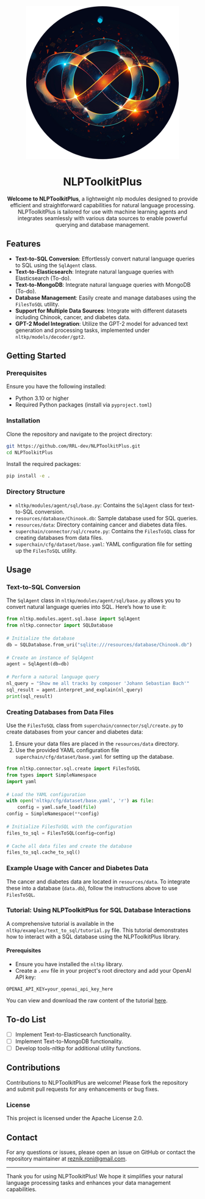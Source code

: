 
<div align="center">
  <img src="nltkp/assets/logo.png" alt="uim" width="400" height="auto">
</div>

<div align="center">

# NLPToolkitPlus

**Welcome to NLPToolkitPlus**, a lightweight nlp modules designed to provide efficient and straightforward capabilities for natural language processing. NLPToolkitPlus is tailored for use with machine learning agents and integrates seamlessly with various data sources to enable powerful querying and database management.

</div>

## Features

- **Text-to-SQL Conversion**: Effortlessly convert natural language queries to SQL using the `SqlAgent` class.
- **Text-to-Elasticsearch**: Integrate natural language queries with Elasticsearch (To-do).
- **Text-to-MongoDB**: Integrate natural language queries with MongoDB (To-do).
- **Database Management**: Easily create and manage databases using the `FilesToSQL` utility.
- **Support for Multiple Data Sources**: Integrate with different datasets including Chinook, cancer, and diabetes data.
- **GPT-2 Model Integration**: Utilize the GPT-2 model for advanced text generation and processing tasks, implemented under `nltkp/models/decoder/gpt2`.

## Getting Started

### Prerequisites

Ensure you have the following installed:

- Python 3.10 or higher
- Required Python packages (install via `pyproject.toml`)

### Installation

Clone the repository and navigate to the project directory:

```bash
git https://github.com/RRL-dev/NLPToolkitPlus.git
cd NLPToolkitPlus
```

Install the required packages:

```bash
pip install -e .
```

### Directory Structure

- `nltkp/modules/agent/sql/base.py`: Contains the `SqlAgent` class for text-to-SQL conversion.
- `resources/database/Chinook.db`: Sample database used for SQL queries.
- `resources/data`: Directory containing cancer and diabetes data files.
- `superchain/connector/sql/create.py`: Contains the `FilesToSQL` class for creating databases from data files.
- `superchain/cfg/dataset/base.yaml`: YAML configuration file for setting up the `FilesToSQL` utility.

## Usage

### Text-to-SQL Conversion

The `SqlAgent` class in `nltkp/modules/agent/sql/base.py` allows you to convert natural language queries into SQL. Here’s how to use it:

```python
from nltkp.modules.agent.sql.base import SqlAgent
from nltkp.connector import SQLDatabase

# Initialize the database
db = SQLDatabase.from_uri("sqlite:///resources/database/Chinook.db")

# Create an instance of SqlAgent
agent = SqlAgent(db=db)

# Perform a natural language query
nl_query = "Show me all tracks by composer 'Johann Sebastian Bach'"
sql_result = agent.interpret_and_explain(nl_query)
print(sql_result)
```

### Creating Databases from Data Files

Use the `FilesToSQL` class from `superchain/connector/sql/create.py` to create databases from your cancer and diabetes data:

1. Ensure your data files are placed in the `resources/data` directory.
2. Use the provided YAML configuration file `superchain/cfg/dataset/base.yaml` for setting up the database.

```python
from nltkp.connector.sql.create import FilesToSQL
from types import SimpleNamespace
import yaml

# Load the YAML configuration
with open('nltkp/cfg/dataset/base.yaml', 'r') as file:
    config = yaml.safe_load(file)
config = SimpleNamespace(**config)

# Initialize FilesToSQL with the configuration
files_to_sql = FilesToSQL(config=config)

# Cache all data files and create the database
files_to_sql.cache_to_sql()
```

### Example Usage with Cancer and Diabetes Data

The cancer and diabetes data are located in `resources/data`. To integrate these into a database (`data.db`), follow the instructions above to use `FilesToSQL`.

### Tutorial: Using NLPToolkitPlus for SQL Database Interactions

A comprehensive tutorial is available in the `nltkp/examples/text_to_sql/tutorial.py` file. This tutorial demonstrates how to interact with a SQL database using the NLPToolkitPlus library.

#### Prerequisites

- Ensure you have installed the `nltkp` library.
- Create a `.env` file in your project's root directory and add your OpenAI API key:

```plaintext
OPENAI_API_KEY=your_openai_api_key_here
```

You can view and download the raw content of the tutorial [here](https://raw.githubusercontent.com/RRL-dev/NLPToolkitPlus/main/nltkp/examples/text_to_sql/tutorial.py).

## To-do List

- [ ] Implement Text-to-Elasticsearch functionality.
- [ ] Implement Text-to-MongoDB functionality.
- [ ] Develop tools-nltkp for additional utility functions.

## Contributions

Contributions to NLPToolkitPlus are welcome! Please fork the repository and submit pull requests for any enhancements or bug fixes.

### License

This project is licensed under the Apache License 2.0.

## Contact

For any questions or issues, please open an issue on GitHub or contact the repository maintainer at reznik.roni@gmail.com.

---

Thank you for using NLPToolkitPlus! We hope it simplifies your natural language processing tasks and enhances your data management capabilities.